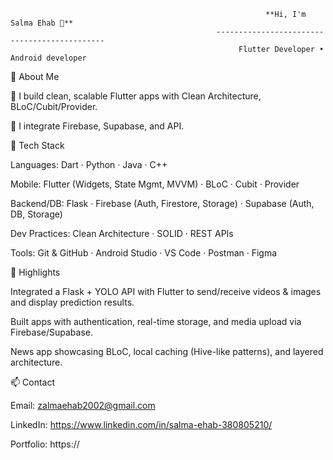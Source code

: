                                                              **Hi, I'm Salma Ehab 👋**
                                                  ---------------------------------------------
                                                       Flutter Developer • Android developer

🚀 About Me

🧩 I build clean, scalable Flutter apps with Clean Architecture, BLoC/Cubit/Provider.

🔗 I integrate Firebase, Supabase, and API.


🧰 Tech Stack

Languages: Dart · Python · Java · C++

Mobile: Flutter (Widgets, State Mgmt, MVVM) · BLoC · Cubit · Provider

Backend/DB: Flask · Firebase (Auth, Firestore, Storage) · Supabase (Auth, DB, Storage)

Dev Practices: Clean Architecture · SOLID · REST APIs 

Tools: Git & GitHub · Android Studio · VS Code · Postman · Figma

🌟 Highlights

Integrated a Flask + YOLO API with Flutter to send/receive videos & images and display prediction results.

Built apps with authentication, real-time storage, and media upload via Firebase/Supabase.

News app showcasing BLoC, local caching (Hive-like patterns), and layered architecture.

📫 Contact

Email: zalmaehab2002@gmail.com

LinkedIn: https://www.linkedin.com/in/salma-ehab-380805210/

Portfolio: https://

